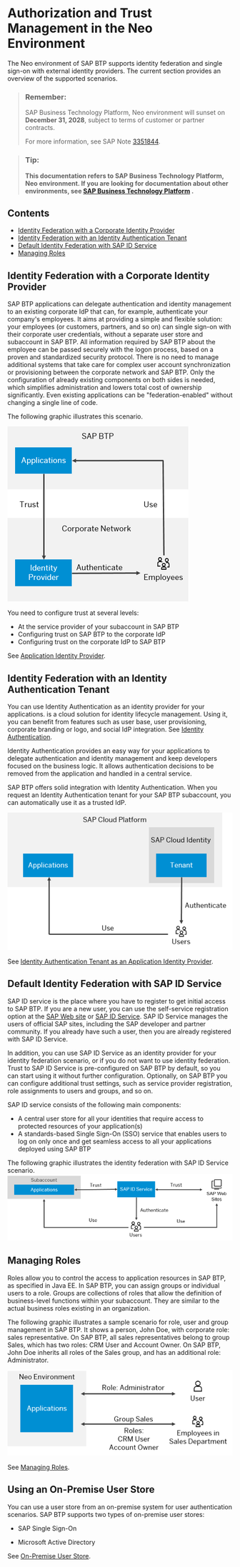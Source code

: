 <!-- loioe6b196abbb5710148c8ec6a698441b1e -->

# Authorization and Trust Management in the Neo Environment

The Neo environment of SAP BTP supports identity federation and single sign-on with external identity providers. The current section provides an overview of the supported scenarios.

> ### Remember:  
> SAP Business Technology Platform, Neo environment will sunset on **December 31, 2028**, subject to terms of customer or partner contracts.
> 
> For more information, see SAP Note [3351844](https://me.sap.com/notes/3351844).

> ### Tip:  
> **This documentation refers to SAP Business Technology Platform, Neo environment. If you are looking for documentation about other environments, see [SAP Business Technology Platform](https://help.sap.com/docs/btp/sap-business-technology-platform/sap-business-technology-platform?version=Cloud) .**



## Contents

-   [Identity Federation with a Corporate Identity Provider](authorization-and-trust-management-in-the-neo-environment-e6b196a.md#loioe6b196abbb5710148c8ec6a698441b1e__IdP)
-   [Identity Federation with an Identity Authentication Tenant](authorization-and-trust-management-in-the-neo-environment-e6b196a.md#loioe6b196abbb5710148c8ec6a698441b1e__SCI)
-   [Default Identity Federation with SAP ID Service](authorization-and-trust-management-in-the-neo-environment-e6b196a.md#loioe6b196abbb5710148c8ec6a698441b1e__IDS)
-   [Managing Roles](authorization-and-trust-management-in-the-neo-environment-e6b196a.md#loioe6b196abbb5710148c8ec6a698441b1e__roles)



<a name="loioe6b196abbb5710148c8ec6a698441b1e__IdP"/>

## Identity Federation with a Corporate Identity Provider

SAP BTP applications can delegate authentication and identity management to an existing corporate IdP that can, for example, authenticate your company's employees. It aims at providing a simple and flexible solution: your employees \(or customers, partners, and so on\) can single sign-on with their corporate user credentials, without a separate user store and subaccount in SAP BTP. All information required by SAP BTP about the employee can be passed securely with the logon process, based on a proven and standardized security protocol. There is no need to manage additional systems that take care for complex user account synchronization or provisioning between the corporate network and SAP BTP. Only the configuration of already existing components on both sides is needed, which simplifies administration and lowers total cost of ownership significantly. Even existing applications can be "federation-enabled" without changing a single line of code.

The following graphic illustrates this scenario.

![](images/Authorization_and_Trust_Management_in_the_Neo_Environment_graph_3bab00a.png)

You need to configure trust at several levels:

-   At the service provider of your subaccount in SAP BTP
-   Configuring trust on SAP BTP to the corporate IdP
-   Configuring trust on the corporate IdP to SAP BTP

See [Application Identity Provider](application-identity-provider-dc61853.md#loiodc618538d97610148155d97dcd123c24).



<a name="loioe6b196abbb5710148c8ec6a698441b1e__SCI"/>

## Identity Federation with an Identity Authentication Tenant

You can use Identity Authentication as an identity provider for your applications. is a cloud solution for identity lifecycle management. Using it, you can benefit from features such as user base, user provisioning, corporate branding or logo, and social IdP integration. See [Identity Authentication](https://help.hana.ondemand.com/cloud_identity/frameset.htm?d17a116432d24470930ebea41977a888.html).

Identity Authentication provides an easy way for your applications to delegate authentication and identity management and keep developers focused on the business logic. It allows authentication decisions to be removed from the application and handled in a central service.

SAP BTP offers solid integration with Identity Authentication. When you request an Identity Authentication tenant for your SAP BTP subaccount, you can automatically use it as a trusted IdP.

![](images/Authorization_and_Trust_Management_in_the_Neo_Environment_2_graph_a15673e.png)

See [Identity Authentication Tenant as an Application Identity Provider](identity-authentication-tenant-as-an-application-identity-provider-d3df5b4.md).



<a name="loioe6b196abbb5710148c8ec6a698441b1e__IDS"/>

## Default Identity Federation with SAP ID Service

SAP ID service is the place where you have to register to get initial access to SAP BTP. If you are a new user, you can use the self-service registration option at the [SAP Web site](https://www.sap.com) or [SAP ID Service](https://accounts.sap.com). SAP ID Service manages the users of official SAP sites, including the SAP developer and partner community. If you already have such a user, then you are already registered with SAP ID Service.

In addition, you can use SAP ID Service as an identity provider for your identity federation scenario, or if you do not want to use identity federation. Trust to SAP ID Service is pre-configured on SAP BTP by default, so you can start using it without further configuration. Optionally, on SAP BTP you can configure additional trust settings, such as service provider registration, role assignments to users and groups, and so on.

SAP ID service consists of the following main components:

-   A central user store for all your identities that require access to protected resources of your application\(s\)
-   A standards-based Single Sign-On \(SSO\) service that enables users to log on only once and get seamless access to all your applications deployed using SAP BTP

The following graphic illustrates the identity federation with SAP ID Service scenario.![](images/Authorization_and_Trust_Management_in_the_Neo_Environment_graph3_68bb064.png)



<a name="loioe6b196abbb5710148c8ec6a698441b1e__roles"/>

## Managing Roles

Roles allow you to control the access to application resources in SAP BTP, as specified in Java EE. In SAP BTP, you can assign groups or individual users to a role. Groups are collections of roles that allow the definition of business-level functions within your subaccount. They are similar to the actual business roles existing in an organization.

The following graphic illustrates a sample scenario for role, user and group management in SAP BTP. It shows a person, John Doe, with corporate role: sales representative. On SAP BTP, all sales representatives belong to group Sales, which has two roles: CRM User and Account Owner. On SAP BTP, John Doe inherits all roles of the Sales group, and has an additional role: Administrator.

![](images/Authorization_and_Trust_Management_in_the_Neo_Environment_graph4_93c718f.png)

See [Managing Roles](managing-roles-db8175b.md).



## Using an On-Premise User Store

You can use a user store from an on-premise system for user authentication scenarios. SAP BTP supports two types of on-premise user stores:

-   SAP Single Sign-On

-   Microsoft Active Directory

See [On-Premise User Store](on-premise-user-store-04cbd0f.md).

